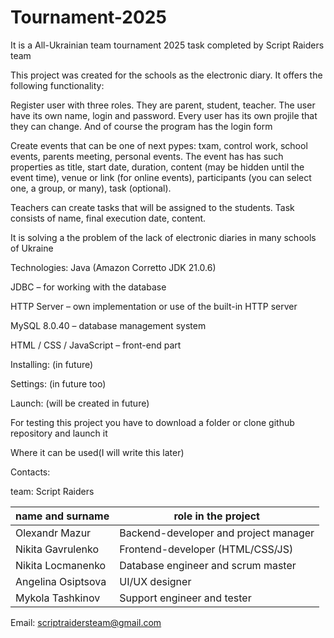 # Tournament-2025
It is a All-Ukrainian team tournament 2025 task completed by Script Raiders team

This project was created for the schools as the electronic diary. It offers the following functionality:

Register user with three roles. They are parent, student, teacher. The user have its own name, login and password. Every user has its own projile that they can change. And of course the program has the login form

Create events that can be one of next pypes: txam, control work, school events, parents meeting, personal events. The event has has such properties as title, start date, duration, content (may be hidden until the event time), venue or link (for online events), participants (you can select one, a group, or many), task (optional).

Teachers can create tasks that will be assigned to the students. Task consists of name, final execution date, content.

It is solving a the problem of the lack of electronic diaries in many schools of Ukraine

Technologies:
Java (Amazon Corretto JDK 21.0.6)

JDBC – for working with the database

HTTP Server – own implementation or use of the built-in HTTP server

MySQL 8.0.40 – database management system

HTML / CSS / JavaScript – front-end part

Installing:
(in future)

Settings:
(in future too)

Launch:
(will be created in future)

For testing this project you have to download a folder or clone github repository and launch it

Where it can be used(I will write this later)

Contacts:

team: Script Raiders

| name and surname      | role in the project                    |
|-----------------------|----------------------------------------|
| Olexandr Mazur        | Backend-developer and project manager  |
| Nikita Gavrulenko     | Frontend-developer (HTML/CSS/JS)       |
| Nikita Locmanenko     | Database engineer and scrum master     |
| Angelina Osiptsova    | UI/UX designer                         |
| Mykola Tashkinov      | Support engineer and tester            |


Email: scriptraidersteam@gmail.com
